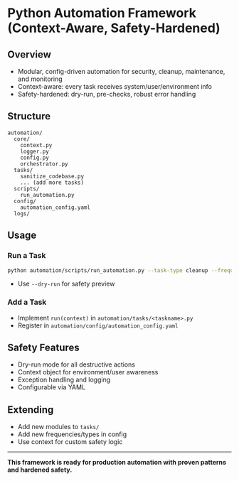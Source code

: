 # Python Automation Framework (Context-Aware, Safety-Hardened)

## Overview
- Modular, config-driven automation for security, cleanup, maintenance, and monitoring
- Context-aware: every task receives system/user/environment info
- Safety-hardened: dry-run, pre-checks, robust error handling

## Structure
```
automation/
  core/
    context.py
    logger.py
    config.py
    orchestrator.py
  tasks/
    sanitize_codebase.py
    ... (add more tasks)
  scripts/
    run_automation.py
  config/
    automation_config.yaml
  logs/
```

## Usage
### Run a Task
```sh
python automation/scripts/run_automation.py --task-type cleanup --frequency monthly
```
- Use `--dry-run` for safety preview

### Add a Task
- Implement `run(context)` in `automation/tasks/<taskname>.py`
- Register in `automation/config/automation_config.yaml`

## Safety Features
- Dry-run mode for all destructive actions
- Context object for environment/user awareness
- Exception handling and logging
- Configurable via YAML

## Extending
- Add new modules to `tasks/`
- Add new frequencies/types in config
- Use context for custom safety logic

---

**This framework is ready for production automation with proven patterns and hardened safety.**
